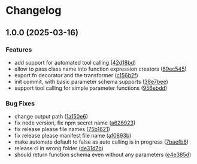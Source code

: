 # Changelog

## 1.0.0 (2025-03-16)


### Features

* add support for automated tool calling ([42d18bd](https://github.com/chenhunghan/2schema/commit/42d18bd1ebf7f9590987a37b03c8af445780d4ba))
* allow to pass class name into function expression creators ([69ec545](https://github.com/chenhunghan/2schema/commit/69ec5457273a535006d816418a5a984c67026889))
* export fn decorator and the transformer ([c156b2f](https://github.com/chenhunghan/2schema/commit/c156b2f14599f6dee50477001393872bce447c77))
* init commit, with basic parameter schema supports ([38e7bee](https://github.com/chenhunghan/2schema/commit/38e7beeab12b76b312f5c14f01c7540f15258c5c))
* support tool calling for simple parameter functions ([956ebdd](https://github.com/chenhunghan/2schema/commit/956ebdd1a69019011128384447e6860bda2eb18d))


### Bug Fixes

* change output path ([1a150e6](https://github.com/chenhunghan/2schema/commit/1a150e6d7458e8b89689a267cb9fbb25d4eb2247))
* fix node version, fix npm secret name ([a626923](https://github.com/chenhunghan/2schema/commit/a626923fba5a63cf307e75b3cf52764c008b21b7))
* fix release please file names ([75b1621](https://github.com/chenhunghan/2schema/commit/75b162160da03cbaec5a213a34619009b13e823b))
* fix release please manifest file name ([af0893b](https://github.com/chenhunghan/2schema/commit/af0893bdb7f127354abef7c52d51ccc27715af3f))
* make automate default to false as auto calling is in progress ([7baefb6](https://github.com/chenhunghan/2schema/commit/7baefb60ab037a98febd89a63bc5bde5944cf1b9))
* release ci in wrong folder ([de31d7b](https://github.com/chenhunghan/2schema/commit/de31d7ba2b5ac9022dc57fbc8d38f90a02220ab3))
* should return function schema even without any parameters ([e4e385d](https://github.com/chenhunghan/2schema/commit/e4e385da4aa67d29e07e0e97b3a230a45adb2fb6))
